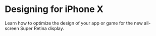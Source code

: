 <!-- TITLE: Ios Design -->
<!-- SUBTITLE: Design -->

# Designing for iPhone X
Learn how to optimize the design of your app or game
for the new all-screen Super Retina display.

